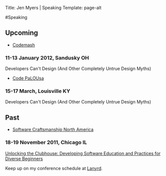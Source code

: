 Title: Jen Myers | Speaking
Template: page-alt

#Speaking

## Upcoming

* [Codemash](http://wwww.codemash.org)
### 11-13 January 2012, Sandusky OH
Developers Can't Design (And Other Completely Untrue Design Myths)

* [Code PaLOUsa](http://www.codepalousa.com)
### 15-17 March, Louisville KY
Developers Can't Design (And Other Completely Untrue Design Myths)

## Past

* [Software Craftsmanship North America](http://scna.softwarecraftsmanship.org)
### 18-19 November 2011, Chicago IL
[Unlocking the Clubhouse: Developing Software Education and Practices for Diverse Beginners](http://www.slideshare.net/antiheroine/unlocking-the-clubhouse-developing-software-education-and-practices-for-diverse-beginners)

Keep up on my conference schedule at [Lanyrd](http://lanyrd.com/profile/antiheroine/).